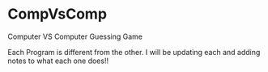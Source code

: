 # CompVsComp
Computer VS Computer Guessing Game

Each Program is different from the other. I will be updating each and adding notes to what each one does!!
